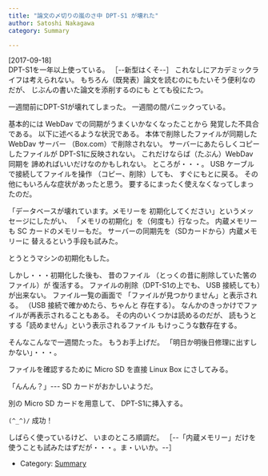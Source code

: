 ```yaml
---
title: "論文の〆切りの嵐のさ中 DPT-S1 が壊れた"
author: Satoshi Nakagawa
category: Summary

---
```


[2017-09-18]  
 DPT-S1を一年以上使っている。
［--新型はくそ--］
これなしにアカデミックライフは考えられない。
もちろん（既発表）論文を読むのにもたいそう便利なのだが、
じぶんの書いた論文を添削するのにも
とても役にたつ。

 一週間前にDPT-S1が壊れてしまった。
一週間の間パニックっている。

 基本的には
WebDav での同期がうまくいかなくなったことから
発覚した不具合である。
以下に述べるような状況である。
本体で削除したファイルが同期した WebDav サーバー
（Box.com）で削除されない。
サーバーにあたらしくコピーしたファイルが
DPT-S1に反映されない。
これだけならば（たぶん）WebDav 同期を
諦めればいいだけなのかもしれない。
ところが・・・。
USB ケーブルで接続してファイルを操作
（コピー、削除）しても、
すぐにもとに戻る。
その他にもいろんな症状があったと思う。
要するにまったく使えなくなってしまったのだ。

 「データベースが壊れています。メモリーを
初期化してください」というメッセージにしたがい、
「メモリの初期化」を（何度も）行なった。
内蔵メモリーも SC カードのメモリーもだ。
サーバーの同期先を（SDカードから）内蔵メモリーに
替えるという手段も試みた。

 とうとうマシンの初期化もした。

 しかし・・・初期化した後も、
昔のファイル
（とっくの昔に削除していた筈のファイル）が
復活する。
ファイルの削除（DPT-S1の上でも、
USB 接続しても）が出来ない。
ファイル一覧の画面で
「ファイルが見つかりません」と表示される。
（USB 接続で確かめたら、ちゃんと
存在する）。
なんかのきっかけでファイルが再表示されることもある。
その内のいくつかは読めるのだが、
読もうとする「読めません」という表示されるファイル
もけっこうな数存在する。

 そんなこんなで一週間たった。
もうお手上げだ。
「明日か明後日修理に出すしかない」・・・。

 ファイルを確認するために
Micro SD を直接 Linux Box にさしてみる。

 「んんん？」--- SD カードがおかしいようだ。

 別の Micro SD カードを用意して、
DPT-S1に挿入する。

 `(^_^)/` 成功！

 しばらく使っているけど、
いまのところ順調だ。
［--「内蔵メモリー」だけを
使うことも試みたはずだが・・・。ま・いいか。--］

- Category: [Summary](/categories.html#Summary)

